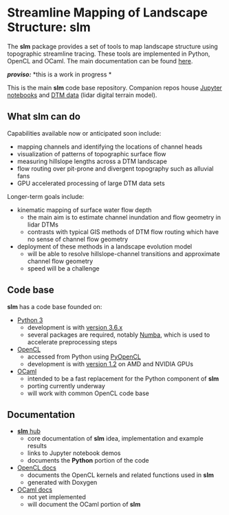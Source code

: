 # Streamline Mapping of Landscape Structure: slm  #

The **slm** package provides a set of tools to map landscape structure using topographic streamline tracing. These tools are implemented in Python, OpenCL and OCaml. The main documentation can be found [here](https://cstarknyc.github.io/slm).

***proviso:*** *this is a work in progress *

This is the main **slm** code base repository. Companion repos house [Jupyter notebooks](https://github.com/cstarknyc/slmnb) and [DTM  data](https://github.com/cstarknyc/slmdata) (lidar digital terrain model).


## What **slm** can do

Capabilities available now or anticipated soon include:
   - mapping channels and identifying the locations of channel heads
   - visualization of patterns of topographic surface flow
   - measuring hillslope lengths across a DTM landscape
   - flow routing over pit-prone and divergent topography such as alluvial fans
   - GPU accelerated processing of large DTM data sets
 
 Longer-term goals include:
   - kinematic mapping of surface water flow depth
      - the main aim is to estimate channel inundation and flow geometry in lidar DTMs
      - contrasts with typical GIS methods of DTM flow routing which have no sense of channel flow geometry
   - deployment of these methods in a landscape evolution model
      - will be able to resolve hillslope-channel transitions and approximate channel flow geometry
      - speed will be a challenge

## Code base

**slm** has a code base founded on:
   - [Python 3](https://docs.python.org/3/)
      - development is with [version 3.6.x](https://docs.python.org/3/)
      - several packages are required, notably [Numba](http://numba.pydata.org/), which is used to accelerate preprocessing steps
   - [OpenCL](https://www.khronos.org/opencl/) 
      - accessed from Python using [PyOpenCL](https://documen.tician.de/pyopencl/index.html)
      - development is with [version 1.2](https://www.khronos.org/registry/OpenCL/sdk/1.2/docs/man/xhtml/) on AMD and NVIDIA GPUs
   - [OCaml](https://ocaml.org/)
       - intended to be a fast replacement for the Python component of **slm**
       - porting currently underway
       - will work with common OpenCL code base
   

## Documentation

   - [**slm** hub](https://cstarknyc.github.io/slm)
      - core documentation of **slm** idea, implementation and example results
      - links to Jupyter notebook demos
      - documents the **Python** portion of the code
   - [OpenCL docs](https://cstarknyc.github.io/slm/base)
      - documents the OpenCL kernels and related functions used in **slm** 
      - generated with Doxygen 
   - [OCaml docs](https://cstarknyc.github.io/slm/ocaml)
      - not yet implemented
      - will document the OCaml portion of **slm**



